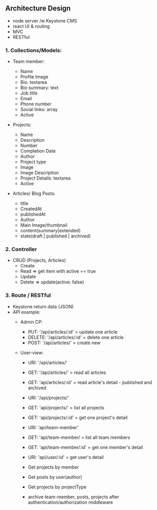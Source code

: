 ## Architecture Design
- node server /w Keystone CMS
- react UI & routing
- MVC
- RESTful
### 1. Collections/Models:
- Team member:
    - Name
    - Profile Image
    - Bio: textarea
    - Bio summary: text 
    - Job title
    - Email
    - Phone number
    - Social links: array
    - Active

- Projects:
    - Name
    - Description
    - Number
    - Completion Date
    - Author
    - Project type
    - Image
    - Image Description
    - Project Details: textarea
    - Active

- Articles/ Blog Posts: 
    - title
    - CreatedAt
    - publishedAt
    - Author
    - Main Image/thumbnail
    - content(summary|extended)
    - state(draft | published | archived)

### 2. Controller
- CRUD (Projects, Articles)
    - Create
    - Read => get item with active == true
    - Update
    - Delete => update(active: false)

### 3. Route / RESTful
- Keystone return data (JSON)
- API example: 
    * Admin CP:
        - PUT: '/api/articles/:id' = update one article
        - DELETE: '/api/articles/:id' = delete one article
        - POST: '/api/articles/' = create new

    * User-view: 
        - URI: '/api/articles/'
        - GET: '/api/articles/' = read all articles
        - GET: 'api/articles/:id' = read article's detail - published and archived
        
        - URI: '/api/projects/'
        - GET: 'api/projects/' = list all projects
        - GET: 'api/projects/:id' = get one project's detail

        - URI: 'api/team-member'
        - GET: 'api/team-member/ = list all team members
        - GET: 'api/team-member/:id' = get one member's detail

        - URI: 'api/user/:id' = get user's detail

        - Get projects by member
        - Get posts by user(author)
        - Get projects by projectType

        - archive team-member, posts, projects after authentication/authorization middleware